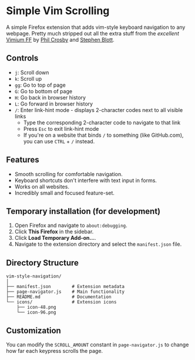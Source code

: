 # Simple Vim Scrolling

A simple Firefox extension that adds vim-style keyboard navigation to any webpage. Pretty much stripped out all the extra stuff from the _excellent_  [Vimium FF](https://addons.mozilla.org/en-CA/firefox/addon/vimium-ff/) by [Phil Crosby](https://addons.mozilla.org/en-CA/firefox/user/14971172/) and [Stephen Blott](https://addons.mozilla.org/en-CA/firefox/user/12979436/).

## Controls

- `j`: Scroll down
- `k`: Scroll up
- `gg`: Go to top of page
- `G`: Go to bottom of page
- `H`: Go back in browser history
- `L`: Go forward in browser history
- `/`: Enter link-hint mode - displays 2-character codes next to all visible links
  - Type the corresponding 2-character code to navigate to that link
  - Press `Esc` to exit link-hint mode
  - If you're on a website that binds `/` to something (like GitHub.com), you can use `CTRL` + `/` instead.

## Features

- Smooth scrolling for comfortable navigation.
- Keyboard shortcuts don't interfere with text input in forms.
- Works on all websites.
- Incredibly small and focused feature-set.

## Temporary installation (for development)

1. Open Firefox and navigate to `about:debugging`.
2. Click **This Firefox** in the sidebar.
3. Click **Load Temporary Add-on...**.
4. Navigate to the extension directory and select the `manifest.json` file.

## Directory Structure

```
vim-style-navigation/
│
├── manifest.json        # Extension metadata
├── page-navigator.js    # Main functionality
├── README.md            # Documentation
└── icons/               # Extension icons
    ├── icon-48.png
    └── icon-96.png
```

## Customization

You can modify the `SCROLL_AMOUNT` constant in `page-navigator.js` to change how far each keypress scrolls the page.

